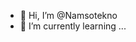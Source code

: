 - 👋 Hi, I’m @Namsotekno
- 🌱 I’m currently learning ...



<!---
Namsotekno/Namsotekno is a ✨ special ✨ repository because its `README.md` (this file) appears on your GitHub profile.
You can click the Preview link to take a look at your changes.
--->
